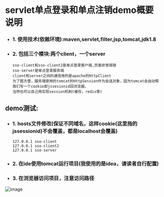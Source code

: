 # servlet单点登录和单点注销demo概要说明  
  - ### 1. 使用技术(依赖环境):maven,servlet,filter,jsp,tomcat,jdk1.8  
  - ### 2. 包括三个模块:两个client，一个server  
    ```
    sso-client和sso-client2是单点登录客户端,页面非常简陋  
    sso-server是单点登录服务端  
    client和server之间的通信用的是apache的HttpClient  
    为了图方便，服务端使用的tomcat的HttpSession作为会话对象，因为tomcat会自动帮我们写一个cookie即jssesionid回浏览器，  
    当然也可以自己用实现session机制(缓存，redis等)
    ```
## demo测试:  
  - ### 1. hosts文件修改(保证不同域名，这样cookie(这里指的jssessionid)不会覆盖，都是localhost会覆盖)  
    ```
    127.0.0.1 sso-client  
    127.0.0.1 sso-client2   
    127.0.0.1 sso-server
    ```
  - ### 2. 在ide使用tomcat运行项目(我使用的是idea，请读者自行配置)   
  + ### 3. 在浏览器访问项目，注意访问路径  
  ![image](https://github.com/donglight/sso/wiki/login.png)
